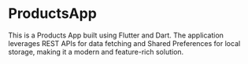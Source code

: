 # ProductsApp
This is a Products App built using Flutter and Dart. The application leverages REST APIs for data fetching and Shared Preferences for local storage, making it a modern and feature-rich solution.
